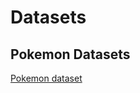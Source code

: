 # Datasets

## Pokemon Datasets

[Pokemon dataset](https://www.kaggle.com/datasets/mohitbansal31s/pokemon-dataset)